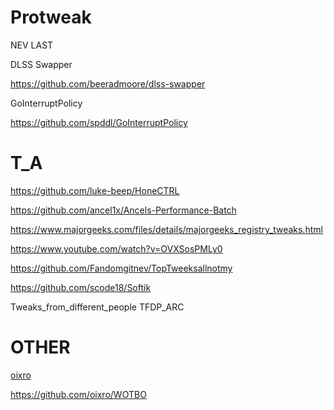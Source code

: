 # Protweak
NEV LAST

DLSS Swapper

https://github.com/beeradmoore/dlss-swapper

GoInterruptPolicy

https://github.com/spddl/GoInterruptPolicy

# T_A

https://github.com/luke-beep/HoneCTRL

https://github.com/ancel1x/Ancels-Performance-Batch

https://www.majorgeeks.com/files/details/majorgeeks_registry_tweaks.html

https://www.youtube.com/watch?v=OVXSosPMLy0

https://github.com/Fandomgitnev/TopTweeksallnotmy



https://github.com/scode18/Softik

Tweaks_from_different_people
TFDP_ARC

# OTHER

[oixro](https://github.com/oixro) 

https://github.com/oixro/WOTBO

